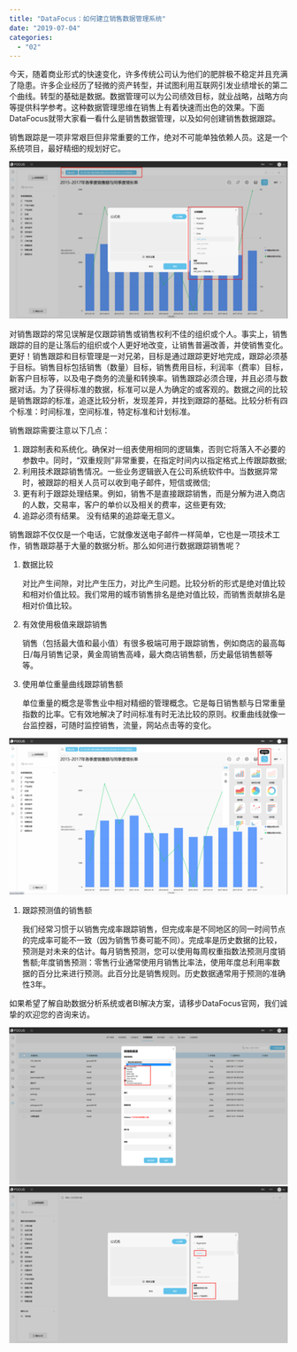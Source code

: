 ```yaml
---
title: "DataFocus：如何建立销售数据管理系统"
date: "2019-07-04"
categories: 
  - "02"
---
```


今天，随着商业形式的快速变化，许多传统公司认为他们的肥胖极不稳定并且充满了隐患。许多企业经历了轻微的资产转型，并试图利用互联网引发业绩增长的第二个曲线。转型的基础是数据。数据管理可以为公司绩效目标，就业战略，战略方向等提供科学参考。这种数据管理思维在销售上有着快速而出色的效果。下面DataFocus就带大家看一看什么是销售数据管理，以及如何创建销售数据跟踪。

销售跟踪是一项非常艰巨但非常重要的工作，绝对不可能单独依赖人员。这是一个系统项目，最好精细的规划好它。

![](images/word-image-106.png)

对销售跟踪的常见误解是仅跟踪销售或销售权利不佳的组织或个人。事实上，销售跟踪的目的是让落后的组织或个人更好地改变，让销售普遍改善，并使销售变化。更好！销售跟踪和目标管理是一对兄弟，目标是通过跟踪更好地完成，跟踪必须基于目标。销售目标包括销售（数量）目标，销售费用目标，利润率（费率）目标，新客户目标等，以及电子商务的流量和转换率。销售跟踪必须合理，并且必须与数据对话。为了获得标准的数据，标准可以是人为确定的或客观的。数据之间的比较是销售跟踪的标准，追逐比较分析，发现差异，并找到跟踪的基础。比较分析有四个标准：时间标准，空间标准，特定标准和计划标准。

销售跟踪需要注意以下几点：

1. 跟踪制表和系统化。确保对一组表使用相同的逻辑集，否则它将落入不必要的参数中。同时，“双重规则”非常重要，在指定时间内以指定格式上传跟踪数据;
2. 利用技术跟踪销售情况。一些业务逻辑嵌入在公司系统软件中。当数据异常时，被跟踪的相关人员可以收到电子邮件，短信或微信;
3. 更有利于跟踪处理结果。例如，销售不是直接跟踪销售，而是分解为进入商店的人数，交易率，客户的单价以及相关的费率，这些更有效;
4. 追踪必须有结果。 没有结果的追踪毫无意义。

销售跟踪不仅仅是一个电话，它就像发送电子邮件一样简单，它也是一项技术工作，销售跟踪基于大量的数据分析。那么如何进行数据跟踪销售呢？

1. 数据比较
    
    对比产生间隙，对比产生压力，对比产生问题。比较分析的形式是绝对值比较和相对价值比较。我们常用的城市销售排名是绝对值比较，而销售贡献排名是相对价值比较。
2. 有效使用极值来跟踪销售
    
    销售（包括最大值和最小值）有很多极端可用于跟踪销售，例如商店的最高每日/每月销售记录，黄金周销售高峰，最大商店销售额，历史最低销售额等等。
3. 使用单位重量曲线跟踪销售额
    
    单位重量的概念是零售业中相对精细的管理概念。它是每日销售额与日常重量指数的比率。它有效地解决了时间标准有时无法比较的原则。权重曲线就像一台监控器，可随时监控销售，流量，网站点击等的变化。

![](images/word-image-107.png)

1. 跟踪预测值的销售额
    
    我们经常习惯于以销售完成率跟踪销售，但完成率是不同地区的同一时间节点的完成率可能不一致（因为销售节奏可能不同）。完成率是历史数据的比较，预测是对未来的估计。每月销售预测，您可以使用每周权重指数法预测月度销售额;年度销售预测：零售行业通常使用月销售比率法，使用年度总利用率数据的百分比来进行预测。此百分比是销售规则。历史数据通常用于预测的准确性3年。

如果希望了解自助数据分析系统或者BI解决方案，请移步DataFocus官网，我们诚挚的欢迎您的咨询来访。

![](images/word-image-108.png) ![](images/word-image-109.png)
